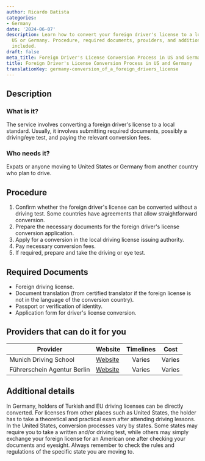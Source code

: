 ```yaml
---
author: Ricardo Batista
categories:
- Germany
date: '2024-06-07'
description: Learn how to convert your foreign driver's license to a local one in
  US or Germany. Procedure, required documents, providers, and additional details
  included.
draft: false
meta_title: Foreign Driver's License Conversion Process in US and Germany
title: Foreign Driver's License Conversion Process in US and Germany
translationKey: germany-conversion_of_a_foreign_drivers_license
---
```



## Description
### What is it?
The service involves converting a foreign driver's license to a local standard. Usually, it involves submitting required documents, possibly a driving/eye test, and paying the relevant conversion fees.

### Who needs it?
Expats or anyone moving to United States or Germany from another country who plan to drive.

## Procedure
1. Confirm whether the foreign driver's license can be converted without a driving test. Some countries have agreements that allow straightforward conversion.
2. Prepare the necessary documents for the foreign driver's license conversion application.
3. Apply for a conversion in the local driving license issuing authority.
4. Pay necessary conversion fees.
5. If required, prepare and take the driving or eye test.

## Required Documents
- Foreign driving license.
- Document translation (from certified translator if the foreign license is not in the language of the conversion country).
- Passport or verification of identity.
- Application form for driver's license conversion.

## Providers that can do it for you

| Provider                 |     Website                |     Timelines     |       Cost      |
| ------------------ | ------------------- |  :-----------:    | :----------: |
| Munich Driving School | [Website](https://www.muenchner-fahrschule.de/) |      Varies      |   Varies   |
| Führerschein Agentur Berlin | [Website](https://www.fuehrerscheinagentur.com/) |      Varies      |   Varies   |

## Additional details
In Germany, holders of Turkish and EU driving licenses can be directly converted. For licenses from other places such as United States, the holder has to take a theoretical and practical exam after attending driving lessons. In the United States, conversion processes vary by states. Some states may require you to take a written and/or driving test, while others may simply exchange your foreign license for an American one after checking your documents and eyesight. Always remember to check the rules and regulations of the specific state you are moving to.